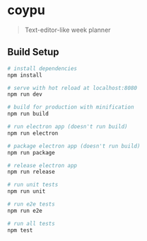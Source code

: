 # coypu

> Text-editor-like week planner

## Build Setup

``` bash
# install dependencies
npm install

# serve with hot reload at localhost:8080
npm run dev

# build for production with minification
npm run build

# run electron app (doesn't run build)
npm run electron

# package electron app (doesn't run build)
npm run package

# release electron app
npm run release

# run unit tests
npm run unit

# run e2e tests
npm run e2e

# run all tests
npm test
```
